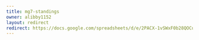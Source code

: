 ```yaml
---
title: mg7-standings
owner: alibby1152
layout: redirect
redirect: https://docs.google.com/spreadsheets/d/e/2PACX-1vSWxF0b28QOCuNsOnGpzL6RidzLgSzvJl9zmYFHKhkofxCVbowxs8IFBuokOP1bGbn1YRARFjaNfzFT/pubhtml
---
```

